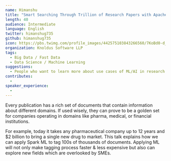 ```yaml
---
name: Himanshu
title: "Smart Searching Through Trillion of Research Papers with Apache Spark ML"
length: 40
audience: Intermediate
language: English
twitter: himanshug735
github: himanshug735
icon: https://pbs.twimg.com/profile_images/442575103843266560/7KoBd0-d_400x400.jpeg
organization: Knoldus Software LLP
tags:
  - Big Data / Fast Data
  - Data Science / Machine Learning
suggestions:
  - People who want to learn more about use cases of ML/AI in research and building platforms.
contributes:
  - 
speaker_experience:
  - 
---
```

Every publication has a rich set of documents that contain information about different domains. If used wisely, they can prove to be a golden set for companies operating in domains like pharma, medical, or financial institutions.

For example, today it takes any pharmaceutical company up to 12 years and $2 billion to bring a single new drug to market. This talk explains how we can apply Spark ML to tag 100s of thousands of documents. Applying ML will not only make tagging process faster & less expensive but also can explore new fields which are overlooked by SMEs.
